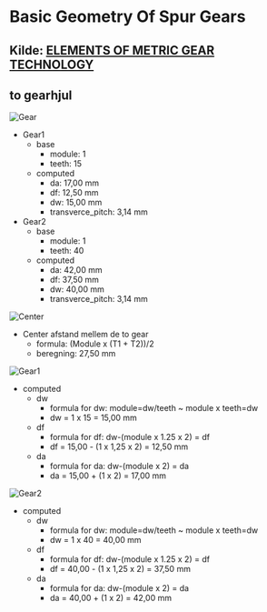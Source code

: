 # Basic Geometry Of Spur Gears

## Kilde: [ELEMENTS OF METRIC GEAR TECHNOLOGY](https://qtcgears.com/tools/catalogs/PDF_Q420/Tech.pdf)

## to gearhjul

![Gear](./Images/Skærmbillede%20fra%202024-02-18%2012-31-16.png)

* Gear1
  * base
    * module: 1
    * teeth: 15
  * computed
    * da: 17,00 mm
    * df: 12,50 mm
    * dw: 15,00 mm
    * transverce_pitch: 3,14 mm
* Gear2
  * base
    * module: 1
    * teeth: 40
  * computed
    * da: 42,00 mm
    * df: 37,50 mm
    * dw: 40,00 mm
    * transverce_pitch: 3,14 mm

![Center](./Images/Skærmbillede%20fra%202024-02-18%2012-36-32.png)

* Center afstand mellem de to gear
  * formula: (Module x (T1 + T2))/2
  * beregning: 27,50 mm

![Gear1](./Images/Skærmbillede%20fra%202024-02-18%2012-48-13.png)

* computed
  * dw
    * formula for dw: module=dw/teeth ~ module x teeth=dw
    * dw = 1 x 15 = 15,00 mm
  * df
    * formula for df: dw-(module x 1.25 x 2) = df
    * df = 15,00 - (1 x 1,25 x 2) = 12,50 mm
  * da
    * formula for da: dw-(module x 2) = da
    * da = 15,00 + (1 x 2) = 17,00 mm

![Gear2](./Images/Skærmbillede%20fra%202024-02-18%2012-44-43.png)

* computed
  * dw
    * formula for dw: module=dw/teeth ~ module x teeth=dw
    * dw = 1 x 40 = 40,00 mm
  * df
    * formula for df: dw-(module x 1.25 x 2) = df
    * df = 40,00 - (1 x 1,25 x 2) = 37,50 mm
  * da
    * formula for da: dw-(module x 2) = da
    * da = 40,00 + (1 x 2) = 42,00 mm

